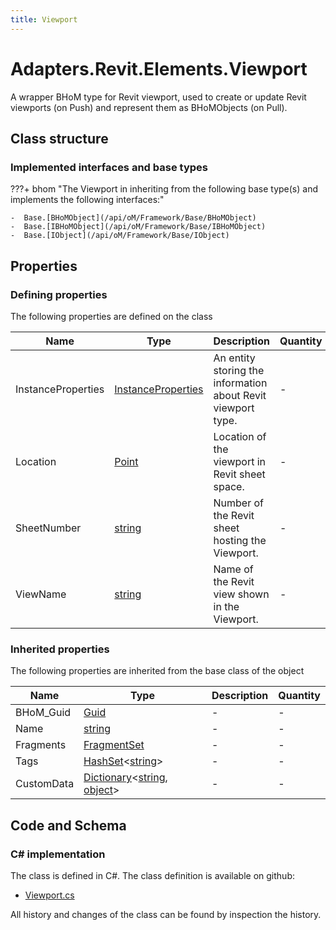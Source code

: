 ```yaml
---
title: Viewport
---
```


# Adapters.Revit.Elements.Viewport

A wrapper BHoM type for Revit viewport, used to create or update Revit viewports (on Push) and represent them as BHoMObjects (on Pull).

## Class structure

### Implemented interfaces and base types

???+ bhom "The Viewport in inheriting from the following base type(s) and implements the following interfaces:"

    -  Base.[BHoMObject](/api/oM/Framework/Base/BHoMObject)
    -  Base.[IBHoMObject](/api/oM/Framework/Base/IBHoMObject)
    -  Base.[IObject](/api/oM/Framework/Base/IObject)


## Properties



### Defining properties

The following properties are defined on the class

| Name             | Type             | Description      | Quantity         |
|------------------|------------------|------------------|------------------|
| InstanceProperties | [InstanceProperties](/api/oM/Adapter/Adapters/Revit/Properties/InstanceProperties) | An entity storing the information about Revit viewport type. | - |
| Location | [Point](/api/oM/Dimensional/Geometry/Point) | Location of the viewport in Revit sheet space. | - |
| SheetNumber | [string](https://learn.microsoft.com/en-us/dotnet/api/System.String?view=netstandard-2.0) | Number of the Revit sheet hosting the Viewport. | - |
| ViewName | [string](https://learn.microsoft.com/en-us/dotnet/api/System.String?view=netstandard-2.0) | Name of the Revit view shown in the Viewport. | - |


### Inherited properties
The following properties are inherited from the base class of the object

| Name             | Type             | Description      | Quantity         |
|------------------|------------------|------------------|------------------|
| BHoM_Guid | [Guid](https://learn.microsoft.com/en-us/dotnet/api/System.Guid?view=netstandard-2.0) | - | - |
| Name | [string](https://learn.microsoft.com/en-us/dotnet/api/System.String?view=netstandard-2.0) | - | - |
| Fragments | [FragmentSet](/api/oM/Framework/Base/FragmentSet) | - | - |
| Tags | [HashSet](https://learn.microsoft.com/en-us/dotnet/api/System.Collections.Generic.HashSet-1?view=netstandard-2.0)&lt;[string](https://learn.microsoft.com/en-us/dotnet/api/System.String?view=netstandard-2.0)&gt; | - | - |
| CustomData | [Dictionary](https://learn.microsoft.com/en-us/dotnet/api/System.Collections.Generic.Dictionary-2?view=netstandard-2.0)&lt;[string](https://learn.microsoft.com/en-us/dotnet/api/System.String?view=netstandard-2.0), [object](https://learn.microsoft.com/en-us/dotnet/api/System.Object?view=netstandard-2.0)&gt; | - | - |


## Code and Schema

### C# implementation

The class is defined in C#. The class definition is available on github:

- [Viewport.cs](https://github.com/BHoM/Revit_Toolkit/blob/develop/Revit_oM/Elements/Viewport.cs)

All history and changes of the class can be found by inspection the history.
